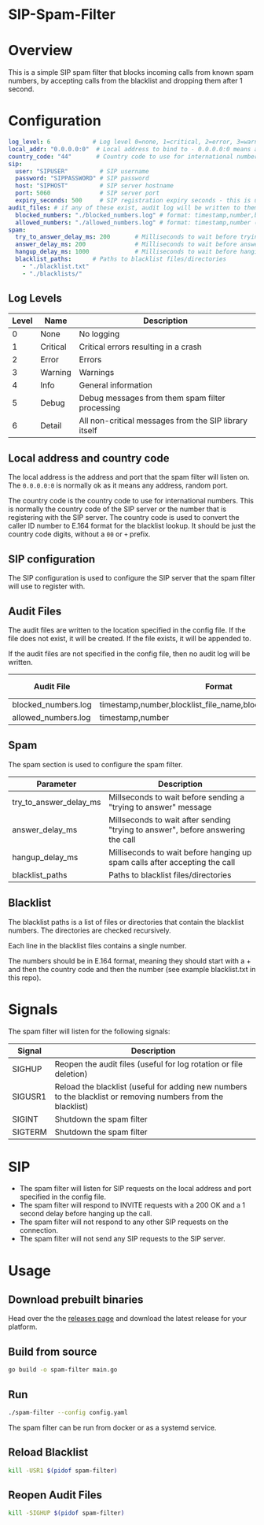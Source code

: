 # SIP-Spam-Filter

# Overview

This is a simple SIP spam filter that blocks incoming calls from known spam numbers, by accepting calls from the blacklist and dropping them after 1 second.

# Configuration

```yaml
log_level: 6            # Log level 0=none, 1=critical, 2=error, 3=warning, 4=info, 5=debug, 6=detail
local_addr: "0.0.0.0:0"  # Local address to bind to - 0.0.0.0:0 means any address, random port; this is normally ok for most cases
country_code: "44"       # Country code to use for international numbers
sip:
  user: "SIPUSER"         # SIP username
  password: "SIPPASSWORD" # SIP password 
  host: "SIPHOST"         # SIP server hostname
  port: 5060              # SIP server port
  expiry_seconds: 500     # SIP registration expiry seconds - this is usually provided by the SIP server, and you want this number to be below so that registration can be renewed
audit_files: # if any of these exist, audit log will be written to them
  blocked_numbers: "./blocked_numbers.log" # format: timestamp,number,blocklist_file_name,blocklist_file_line_number (timestamp in RFC3339 format)
  allowed_numbers: "./allowed_numbers.log" # format: timestamp,number (timestamp in RFC3339 format)
spam:
  try_to_answer_delay_ms: 200       # Milliseconds to wait before trying to answer spam calls (SIP 100->trying)
  answer_delay_ms: 200              # Milliseconds to wait before answering spam calls (SIP 183->answered)
  hangup_delay_ms: 1000             # Milliseconds to wait before hanging up spam calls (SIP 180->hangup)
  blacklist_paths:      # Paths to blacklist files/directories
    - "./blacklist.txt"
    - "./blacklists/"
```

## Log Levels

Level | Name | Description
--- | --- | ---
0 | None | No logging
1 | Critical | Critical errors resulting in a crash
2 | Error | Errors
3 | Warning | Warnings
4 | Info | General information
5 | Debug | Debug messages from them spam filter processing
6 | Detail | All non-critical messages from the SIP library itself

## Local address and country code

The local address is the address and port that the spam filter will listen on. The `0.0.0.0:0` is normally ok as it means any address, random port.

The country code is the country code to use for international numbers. This is normally the country code of the SIP server or the number that is registering with the SIP server. The country code is used to convert the caller ID number to E.164 format for the blacklist lookup. It should be just the country code digits, without a `00` or `+` prefix.

## SIP configuration

The SIP configuration is used to configure the SIP server that the spam filter will use to register with.

## Audit Files

The audit files are written to the location specified in the config file. If the file does not exist, it will be created. If the file exists, it will be appended to.

If the audit files are not specified in the config file, then no audit log will be written.

Audit File | Format | Timestamp Format
--- | --- | ---
blocked_numbers.log | timestamp,number,blocklist_file_name,blocklist_file_line_number | RFC3339
allowed_numbers.log | timestamp,number | RFC3339

## Spam

The spam section is used to configure the spam filter.

Parameter | Description
--- | ---
try_to_answer_delay_ms | Millseconds to wait before sending a "trying to answer" message
answer_delay_ms | Millseconds to wait after sending "trying to answer", before answering the call
hangup_delay_ms | Milliseconds to wait before hanging up spam calls after accepting the call
blacklist_paths | Paths to blacklist files/directories

## Blacklist

The blacklist paths is a list of files or directories that contain the blacklist numbers. The directories are checked recursively.

Each line in the blacklist files contains a single number.

The numbers should be in E.164 format, meaning they should start with a + and then the country code and then the number (see example blacklist.txt in this repo).

# Signals

The spam filter will listen for the following signals:

Signal | Description
--- | ---
SIGHUP | Reopen the audit files (useful for log rotation or file deletion)
SIGUSR1 | Reload the blacklist (useful for adding new numbers to the blacklist or removing numbers from the blacklist)
SIGINT | Shutdown the spam filter
SIGTERM | Shutdown the spam filter

# SIP

* The spam filter will listen for SIP requests on the local address and port specified in the config file.
* The spam filter will respond to INVITE requests with a 200 OK and a 1 second delay before hanging up the call.
* The spam filter will not respond to any other SIP requests on the connection.
* The spam filter will not send any SIP requests to the SIP server.

# Usage

## Download prebuilt binaries

Head over the the [releases page](https://github.com/rglonek/sip-spam-filter/releases) and download the latest release for your platform.

## Build from source

```bash
go build -o spam-filter main.go
```

## Run

```bash
./spam-filter --config config.yaml
```

The spam filter can be run from docker or as a systemd service.

## Reload Blacklist

```bash
kill -USR1 $(pidof spam-filter)
```

## Reopen Audit Files

```bash
kill -SIGHUP $(pidof spam-filter)
```
